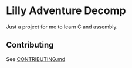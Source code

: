 # Lilly Adventure Decomp
Just a project for me to learn C and assembly.

## Contributing
See [CONTRIBUTING.md](./CONTRIBUTING.md)